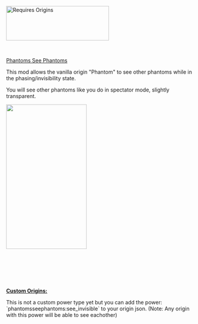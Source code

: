 <p><a href="https://www.curseforge.com/minecraft/mc-mods/origins"><img src="https://media.discordapp.net/attachments/817078792463187988/831319512464490496/origins_badge.png" alt="Requires Origins" width="277" height="93" /></a></p>
<p>&nbsp;</p>
<p><a href="https://www.curseforge.com/minecraft/mc-mods/origins"><span style="font-size: 14px;">Phantoms See Phantoms</span></a></p>
<p><span style="font-size: 14px;">This mod allows the vanilla origin "Phantom" to see other phantoms while in the phasing/invisibility state. </span></p>
<p><span style="font-size: 14px;">You will see other phantoms like you do in spectator mode, slightly transparent.</span></p>
<p><span style="font-size: 14px;"><img src="https://imgur.com/kn63aON" alt="" /><img src="https://imgur.com/kn63aON.png" alt="" width="217" height="389" /></span></p>
<p><span style="font-size: 14px;"><img src="https://imgur.com/kn63aON" alt="" width="Infinity" /></span></p>
<p>&nbsp;</p>
<p><img src="https://imgur.com/kn63aON" alt="" /></p>
<p>&nbsp;</p>
<p><span style="text-decoration: underline;"><strong>Custom Origins:</strong></span></p>
<p>This is not a custom power type yet but you can add the power: `phantomsseephantoms:see_invisible` to your origin json. (Note: Any origin with this power will be able to see eachother)</p>
